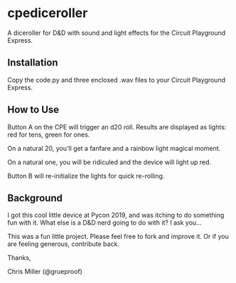 # cpediceroller
A diceroller for D&D  with sound and light effects for the Circuit Playground Express.

## Installation

Copy the code.py and three enclosed .wav files to your Circuit Playground Express.

## How to Use

Button A on the CPE will trigger an d20 roll. Results are displayed as lights: red for tens, green for ones.

On a natural 20, you'll get a fanfare and a rainbow light magical moment. 

On a natural one, you will be ridiculed and the device will light up red. 

Button B will re-initialize the lights for quick re-rolling. 

## Background

I got this cool little device at Pycon 2019, and was itching to do something fun with it. What else is a D&D nerd going to do with it? I ask you...

This was a fun little project. Please feel free to fork and improve it. Or if you are feeling generous, contribute back. 

Thanks,

Chris Miller (@grueproof)  
